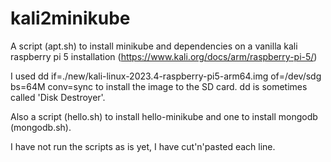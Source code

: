 # kali2minikube
A script (apt.sh) to install minikube and dependencies on a vanilla kali raspberry pi 5 installation (https://www.kali.org/docs/arm/raspberry-pi-5/)

I used dd if=./new/kali-linux-2023.4-raspberry-pi5-arm64.img of=/dev/sdg bs=64M conv=sync
to install the image to the SD card. dd is sometimes called 'Disk Destroyer'.

Also a script (hello.sh) to install hello-minikube and one to install mongodb (mongodb.sh).

I have not run the scripts as is yet, I have cut'n'pasted each line.



